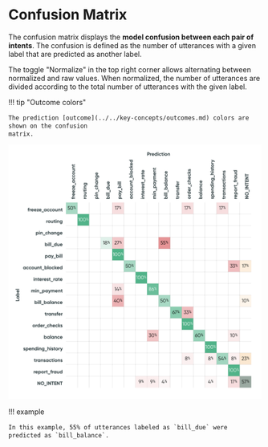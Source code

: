 # Confusion Matrix

The confusion matrix displays the **model confusion between each pair of intents**. The confusion is
defined as the number of utterances with a given label that are predicted as another label.

The toggle "Normalize" in the top right corner allows alternating between normalized and raw values.
When normalized, the number of utterances are divided according to the total number of utterances
with the given label.

!!! tip "Outcome colors"

    The prediction [outcome](../../key-concepts/outcomes.md) colors are shown on the confusion
    matrix.

![Screenshot](../../_static/images/exploration-space/confusion-matrix.png)

!!! example

    In this example, 55% of utterances labeled as `bill_due` were predicted as `bill_balance`.
